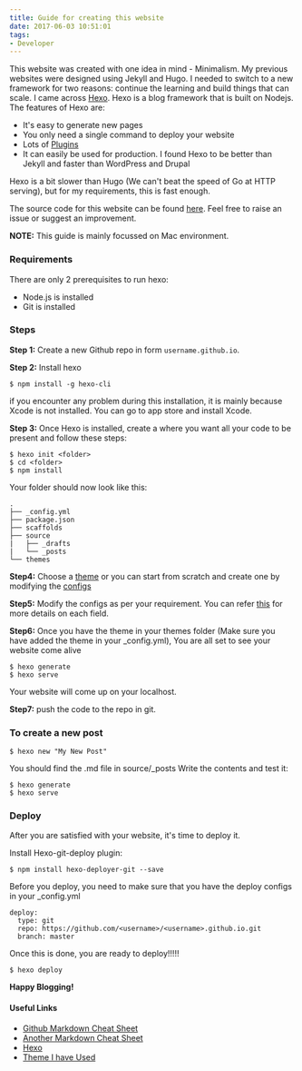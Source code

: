 ```yaml
---
title: Guide for creating this website
date: 2017-06-03 10:51:01
tags: 
- Developer
---
```


This website was created with one idea in mind - Minimalism. My previous websites were designed using Jekyll and Hugo. I needed to switch to a new framework for two reasons: continue the learning and build things that can scale. I came across [Hexo](https://hexo.io/). Hexo is a blog framework that is built on Nodejs. The features of Hexo are: 
* It's easy to generate new pages 
* You only need a single command to deploy your website 
* Lots of [Plugins](https://hexo.io/plugins/) 
* It can easily be used for production. I found Hexo to be better than Jekyll and faster than WordPress and Drupal 

Hexo is a bit slower than Hugo (We can't beat the speed of Go at HTTP serving), but for my requirements, this is fast enough. 

The source code for this website can be found [here](https://github.com/ajnarayan/ajnarayan.github.io). Feel free to raise an issue or suggest an improvement. 

**NOTE:** This guide is mainly focussed on Mac environment. 

### Requirements 
There are only 2 prerequisites to run hexo:
-  Node.js is installed
-  Git is installed

### Steps

**Step 1:** Create a new Github repo in form `username.github.io`. 

**Step 2:** Install hexo 
```
$ npm install -g hexo-cli
```
if you encounter any problem during this installation, it is mainly because Xcode is not installed. You can go to app store and install Xcode. 

**Step 3:** Once Hexo is installed, create a <folder> where you want all your code to be present and follow these steps: 
```
$ hexo init <folder>
$ cd <folder>
$ npm install
```
Your folder should now look like this: 
```
.
├── _config.yml
├── package.json
├── scaffolds
├── source
|   ├── _drafts
|   └── _posts
└── themes
```

**Step4:** Choose a [theme](https://hexo.io/themes/) or you can start from scratch and create one by modifying the [configs](https://hexo.io/docs/configuration.html) 

**Step5:** Modify the configs as per your requirement. You can refer [this](https://hexo.io/docs/configuration.html) for more details on each field.

**Step6:** Once you have the theme in your themes folder (Make sure you have added the theme in your _config.yml), You are all set to see your website come alive
```
$ hexo generate
$ hexo serve
```
Your website will come up on your localhost.

**Step7:** push the code to the repo in git.

### To create a new post

```
$ hexo new "My New Post"
```
You should find the .md file in source/_posts
Write the contents and test it:

```
$ hexo generate
$ hexo serve
```

### Deploy
After you are satisfied with your website, it's time to deploy it. 

Install Hexo-git-deploy plugin:
```
$ npm install hexo-deployer-git --save
```

Before you deploy, you need to make sure that you have the deploy configs in your _config.yml
```
deploy:
  type: git
  repo: https://github.com/<username>/<username>.github.io.git
  branch: master
```

Once this is done, you are ready to deploy!!!!! 

```
$ hexo deploy
```

**Happy Blogging!** 

#### Useful Links
- [Github Markdown Cheat Sheet](https://guides.github.com/pdfs/markdown-cheatsheet-online.pdf)
- [Another Markdown Cheat Sheet](https://github.com/adam-p/markdown-here/wiki/Markdown-Cheatsheet#code)
- [Hexo](https://hexo.io/)
- [Theme I have Used](https://github.com/probberechts/cactus-dark)
